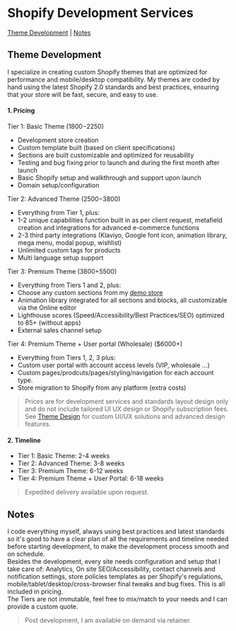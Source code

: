 # Shopify Development Services

[Theme Development](#theme-development) |
[Notes](#notes)


## Theme Development

I specialize in creating custom Shopify themes that are optimized for performance and mobile/desktop compatibility. My themes are coded by hand using the latest Shopify 2.0 standards and best practices, ensuring that your store will be fast, secure, and easy to use.

#### 1. Pricing

Tier 1: Basic Theme ($1800-$2250)
- Development store creation  
- Custom template built (based on client specifications)  
- Sections are built customizable and optimized for reusability  
- Testing and bug fixing prior to launch and during the first month after launch  
- Basic Shopify setup and walkthrough and support upon launch  
- Domain setup/configuration  

Tier 2: Advanced Theme ($2500-$3800)
- Everything from Tier 1, plus:  
- 1-2 unique capabilities function built in as per client request, metafield creation and integrations for advanced e-commerce functions  
- 2-3 third party integrations (Klaviyo, Google font icon, animation library, mega menu, modal popup, wishlist)  
- Unlimited custom tags for products  
- Multi language setup support  

Tier 3: Premium Theme ($3800+$5500)
- Everything from Tiers 1 and 2, plus:  
- Choose any custom sections from my [demo store](https://thecoolagency.store/)
- Animation library integrated for all sections and blocks, all customizable via the Online editor  
- Lighthouse scores (Speed/Accessibility/Best Practices/SEO) optimized to 85+ (without apps)
- External sales channel setup

Tier 4: Premium Theme + User portal (Wholesale) ($6000+)
- Everything from Tiers 1, 2, 3 plus:  
- Custom user portal with account access levels (VIP, wholesale ...)
- Custom pages/prodcuts/pages/styling/navigation for each account type.
- Store migration to Shopify from any platform (extra costs)

> Prices are for development services and standards layout design only and do not include tailored UI UX design or Shopify subscription fees. See [Theme Design](#theme-design) for custom UI/UX solutions and advanced design features.

#### 2. Timeline

- Tier 1: Basic Theme: 2-4 weeks  
- Tier 2: Advanced Theme: 3-8 weeks  
- Tier 3: Premium Theme: 6-12 weeks  
- Tier 4: Premium Theme + User Portal: 6-18 weeks  

> Expedited delivery available upon request.

## Notes

I code everything myself, always using best practices and latest standards so it's good to have a clear plan of all the requirements and timeline needed before starting development, to make the development process smooth and on schedule.  
Besides the development, every site needs configuration and setup that I take care of: Analytics, On site SEO/Accessibility, contact channels and notification settings, store policies templates as per Shopify's regulations, mobile/tablet/desktop/cross-browser final tweaks and bug fixes. This is all included in pricing.  
The Tiers are not immutable, feel free to mix/match to your needs and I can provide a custom quote.

> Post development, I am available on demand via retainer.

